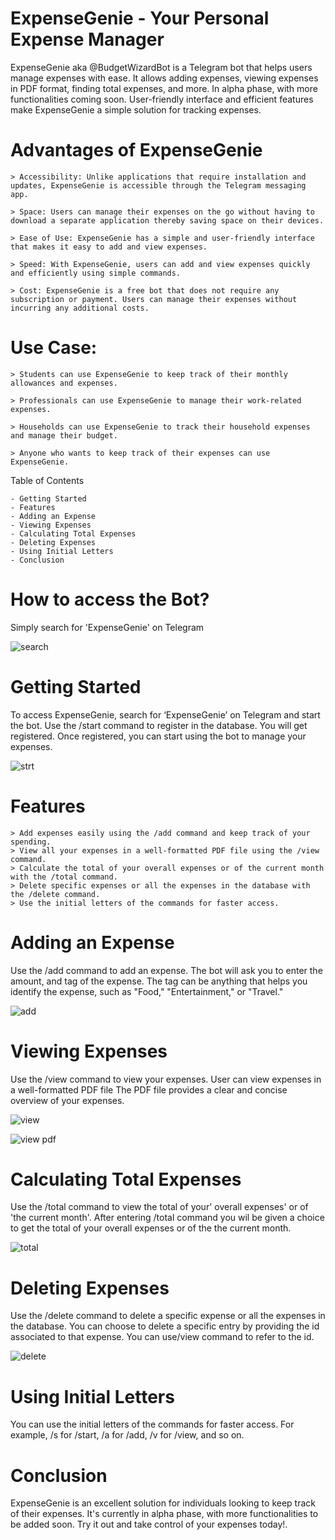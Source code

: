 # ExpenseGenie - Your Personal Expense Manager
ExpenseGenie aka @BudgetWizardBot is a Telegram bot that helps users manage expenses with ease. It allows adding expenses, viewing expenses in PDF format, finding total expenses, and more. In alpha phase, with more functionalities coming soon. User-friendly interface and efficient features make ExpenseGenie a simple solution for tracking expenses.

# Advantages of ExpenseGenie
    > Accessibility: Unlike applications that require installation and updates, ExpenseGenie is accessible through the Telegram messaging app.

    > Space: Users can manage their expenses on the go without having to download a separate application thereby saving space on their devices.

    > Ease of Use: ExpenseGenie has a simple and user-friendly interface that makes it easy to add and view expenses.

    > Speed: With ExpenseGenie, users can add and view expenses quickly and efficiently using simple commands.

    > Cost: ExpenseGenie is a free bot that does not require any subscription or payment. Users can manage their expenses without incurring any additional costs.

# Use Case:
    > Students can use ExpenseGenie to keep track of their monthly allowances and expenses.

    > Professionals can use ExpenseGenie to manage their work-related expenses.

    > Households can use ExpenseGenie to track their household expenses and manage their budget.

    > Anyone who wants to keep track of their expenses can use ExpenseGenie.

Table of Contents

    - Getting Started
    - Features
    - Adding an Expense
    - Viewing Expenses
    - Calculating Total Expenses
    - Deleting Expenses
    - Using Initial Letters
    - Conclusion
    
# How to access the Bot?

Simply search for 'ExpenseGenie' on Telegram

![search](https://user-images.githubusercontent.com/89451392/222720337-c11c4650-55d7-4ad8-bfc5-956162d014dd.png)

# Getting Started
To access ExpenseGenie, search for ‘ExpenseGenie’ on Telegram and start the bot. Use the /start command to register in the database. You will get registered.
Once registered, you can start using the bot to manage your expenses.

![strt](https://user-images.githubusercontent.com/89451392/222742608-d634bf73-843a-4438-83a6-3fe208fd5302.png)

# Features
    > Add expenses easily using the /add command and keep track of your spending.
    > View all your expenses in a well-formatted PDF file using the /view command.
    > Calculate the total of your overall expenses or of the current month with the /total command.
    > Delete specific expenses or all the expenses in the database with the /delete command.
    > Use the initial letters of the commands for faster access.

# Adding an Expense
Use the /add command to add an expense. The bot will ask you to enter the amount, and tag of the expense. The tag can be anything that helps you identify the expense, such as "Food," "Entertainment," or "Travel."

![add](https://user-images.githubusercontent.com/89451392/222720389-4ce1a454-a455-4a11-9545-d16a8309698e.png)

# Viewing Expenses
Use the /view command to view your expenses. User can view expenses in a well-formatted PDF file
The PDF file provides a clear and concise overview of your expenses.

![view](https://user-images.githubusercontent.com/89451392/222742393-14c48290-b2fd-4019-823f-590a8e4ab697.png)

![view pdf](https://user-images.githubusercontent.com/89451392/222720455-ec358a8a-dda1-4a3a-97e0-4618bdee0335.png)

# Calculating Total Expenses
Use the /total command to view the total of your' overall expenses' or of 'the current month'. After entering /total command you wil be given a choice to get the total of your overall expenses or of the the current month.

![total](https://user-images.githubusercontent.com/89451392/222720481-f8b98222-21ea-4674-bd22-ad11f3dea2c6.png)

# Deleting Expenses
Use the /delete command to delete a specific expense or all the expenses in the database. You can choose to delete a specific entry by providing the id associated to that expense. You can use/view command to refer to the id.

![delete](https://user-images.githubusercontent.com/89451392/222742124-f61211e4-f72d-4623-9ea7-7627d6ffa61c.png)

# Using Initial Letters
You can use the initial letters of the commands for faster access. For example, /s for /start, /a for /add, /v for /view, and so on.

# Conclusion
ExpenseGenie is an excellent solution for individuals looking to keep track of their expenses. It's currently in alpha phase, with more functionalities to be added soon. Try it out and take control of your expenses today!.
